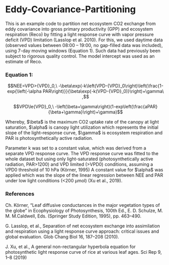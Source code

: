 # Eddy-Covariance-Partitioning
This is an example code to partition net ecosystem CO2 exchange from eddy covariance into gross primary productivity (GPP) 
and ecosystem respiration (Reco) by fitting a light response curve with vapor pressure deficit (VPD) limitation (Lasslop et al. 2010). 
For this, we used daytime data (observed values between 08:00 – 19:00, no gap-filled data was included), 
using 7-day moving windows (Equation 1). Such data had previously been subject to rigorous quality control. The model intercept was used as an estimate of Reco.

### Equation 1:
```math
NEE=VPD>{VPD}_0,\ -\beta\exp(-k\left(VPD-{VPD}_0\right)\left(\frac{1-exp{\left(-\alpha PAR\right)}}{\beta\exp(-k(VPD-{VPD}_0)}\right)+\gamma\ ,
```
```math
VPD\le{VPD}_0,\ -\left(\beta+\gamma\right)(1-exp\left(\frac{aPAR}{\beta+\gamma}\right)+\gamma)
```

Whereby, 
$\beta\$ is the maximum CO2 uptake rate of the canopy at light saturation, 
$\alpha\$ is canopy light utilization which represents the initial slope of the light–response curve, 
$\gamma\$ is ecosystem respiration and PAR is photosynthetically active radiation. 

Parameter k was set to a constant value, which was derived from a separate VPD response curve. The VPD response curve was fitted to the whole 
dataset but using only light-saturated (photosynthetically active radiation, PAR>1200) 
and VPD limited (>VPD0) conditions, assuming a VPD0 threshold of 10 hPa (Körner, 1995)
A constant value for $\alpha\$ was applied which was the slope of the linear regression between NEE and PAR under 
low light conditions (<200 μmol) (Xu et al., 2019).


### References
Ch. Körner, “Leaf diffusive conductances in the major vegetation types of the globe” in Ecophysiology of Photosynthesis, 100th 
Ed., E. D. Schulze, M. M. M.Caldwell, Eds. (Springer Study Edition, 1995), pp. 463–490.

G. Lasslop, et al., Separation of net ecosystem exchange into assimilation and respiration using a light response curve approach: 
critical issues and global evaluation. Glob Chang Biol 16, 187–208 (2010).

J. Xu, et al., A general non-rectangular hyperbola equation for photosynthetic light response curve of rice at various 
leaf ages. Sci Rep 9, 1–8 (2019)
